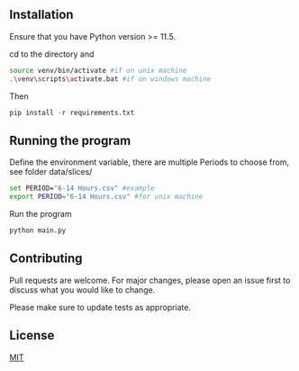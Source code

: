 ## Installation

Ensure that you have Python version >= 11.5.

cd to the directory and

```bash
source venv/bin/activate #if on unix machine
.\venv\scripts\activate.bat #if on windows machine
```

Then

```python
pip install -r requirements.txt
```

## Running the program

Define the environment variable, there are multiple Periods to choose from, see folder data/slices/

```bash
set PERIOD="6-14 Hours.csv" #example
export PERIOD="6-14 Hours.csv" #for unix machine
```

Run the program

```bash
python main.py
```

## Contributing

Pull requests are welcome. For major changes, please open an issue first
to discuss what you would like to change.

Please make sure to update tests as appropriate.

## License

[MIT](https://choosealicense.com/licenses/mit/)
